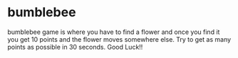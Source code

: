 # bumblebee
bumblebee game is where you have to find a flower and once you find it you get 10 points and the flower moves somewhere else. Try to get as many points as possible in 30 seconds. Good Luck!!
